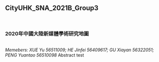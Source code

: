 <h2>CityUHK_SNA_2021B_Group3</h2><br>
<h3>2020年中國大陸新媒體學術研究地圖</h3><br>
  <i>Memebers: XUE Yu 56511009; HE Jinfei 56409617; GU Xiayan 56322051; PENG Yuantao 56510098</i>
Abstract
test
